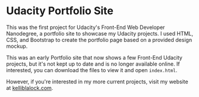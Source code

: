 # Udacity Portfolio Site

This was the first project for Udacity's Front-End Web Developer Nanodegree, a portfolio site to showcase my Udacity projects. I used HTML, CSS, and Bootstrap to create the portfolio page based on a provided design mockup. 

This was an early Portfolio site that now shows a few Front-End Udacity projects, but it's not kept up to date and is no longer available online. If interested, you can download the files to view it and open `index.html`. 

However, if you're interested in my more current projects, visit my website at [kelliblalock.com](https://kelliblalock.com).

